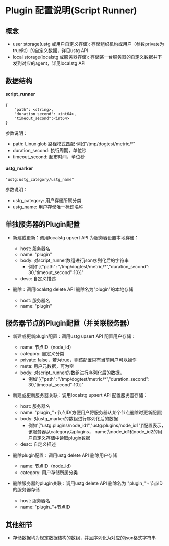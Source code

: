 # Plugin 配置说明(Script Runner)

## 概念
- user storage(ustg 或用户自定义存储): 存储组织机构或用户（参数private为true时）的自定义数据，详见ustg API
- local storage(localstg 或服务器存储): 存储某一台服务器的自定义数据并下发到对应的agent，详见localstg API

## 数据结构
#### script_runner
```
{
    "path": <string>, 
    "duration_second": <int64>,
    "timeout_second":<int64>
}
```
参数说明：
- path: Linux glob 路径模式匹配 例如"/tmp/dogtest/metric/*"
- duration_second: 执行周期，单位秒
- timeout_second: 超市时间，单位秒

#### ustg_marker
```
"ustg:ustg_category/ustg_name"
```
参数说明：
- ustg_category: 用户存储所属分类
- ustg_name: 用户存储唯一标识名称

## 单独服务器的Plugin配置
- 新建或更新：调用localstg upsert API 为服务器设置本地存储：
    - host: 服务器名
    - name: "plugin"
    - body: 对script_runner数组进行json序列化后的字符串
        - 例如'[{"path": "/tmp/dogtest/metric/*","duration_second": 30,"timeout_second":10}]'
    - desc: 自定义描述
    
- 删除：调用localstg delete API 删除名为"plugin"的本地存储
    - host: 服务器名
    - name: "plugin"
    
## 服务器节点的Plugin配置（并关联服务器）
- 新建或更新plugin配置：调用ustg upsert API 配置用户存储：
    - name: 节点ID（node_id）
    - category: 自定义分类
    - private: false，若为true，则该配置只有当前用户可以操作
    - meta: 用户元数据，可为空
    - body: 对script_runner的数组进行序列化后的数据，
        - 例如'[{"path": "/tmp/dogtest/metric/*","duration_second": 30,"timeout_second":10}]'
    
- 新建或更新服务器关联：调用localstg upsert API 配置服务器存储：
    - host: 服务器名
    - name: "plugin_"+节点ID(方便用户将服务器从某个节点删除时更新配置)
    - body: 对ustg_marker的数组进行序列化后的数据
        - 例如'["ustg:plugins/node_id1","ustg:plugins/node_id1"]'配置表示，该服务器从category为plugins， name为node_id1和node_id2的用户自定义存储中读取plugin数据
    - desc: 自定义描述
    
- 删除plugin配置：调用ustg delete API 删除用户存储
    - name: 节点ID（node_id）
    - category: 用户存储所属分类

- 删除服务器的plugin关联：调用ustg delete API 删除名为 "plugin_"+节点ID 的服务器存储
    - host: 服务器名
    - name: "plugin_"+节点ID

## 其他细节
- 存储数据均为规定数据结构的数组，并且序列化为对应的json格式字符串

<br><br>
